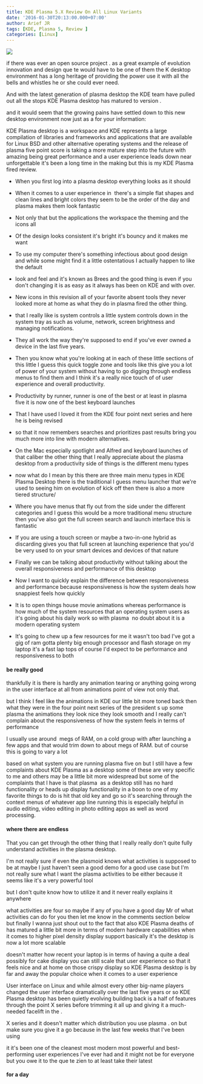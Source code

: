 ```yaml
---
title: KDE Plasma 5.X Review On All Linux Variants
date: '2016-01-30T20:13:00.000+07:00'
author: Arief JR
tags: [KDE, Plasma 5, Review ]
categories: [Linux]
---
```


![](http://1.bp.blogspot.com/-tdp2GJXybHM/VqysyACZNjI/AAAAAAAAC7E/440iln80lek/s1600/Screenshot_20160130_192207.png)

if there was ever an open source project . as a great example of evolution innovation and design que te would have to be one of them the K desktop environment has a long heritage of providing the power use it with all the bells and whistles he or she could ever need.

And with the latest generation of plasma desktop the KDE team have pulled out all the stops KDE Plasma desktop has matured to version .  

and it would seem that the growing pains have settled down to this new desktop environment now just as a for your information:  

KDE Plasma desktop is a workspace and KDE represents a large compilation of libraries and frameworks and applications that are available for Linux BSD and other alternative operating systems and the release of plasma five point score is taking a more mature step into the future with amazing being great performance and a user experience leads down near unforgettable it's been a long time in the making but this is my KDE Plasma fired review.

* When you first log into a plasma desktop everything looks as it should

* When it comes to a user experience in  there's a simple flat shapes and clean lines and bright colors they seem to be the order of the day and plasma makes them look fantastic

* Not only that but the applications the workspace the theming and the icons all

* Of the design looks consistent it's bright it's bouncy and it makes me want

* To use my computer there's something infectious about good design and while some might find it a little ostentatious I actually happen to like the default

* look and feel and it's known as Brees and the good thing is even if you don't changing it is as easy as it always has been on KDE and with over.

* New icons in this revision all of your favorite absent tools they never looked more at home as what they do in plasma fired the other thing.

* that I really like is system controls a little system controls down in the system tray as such as volume, network, screen brightness and managing notifications.

* They all work the way they're supposed to end if you've ever owned a device in the last five years.

* Then you know what you're looking at in each of these little sections of this little I guess this quick toggle zone and tools like this give you a lot of power of your system without having to go digging through endless menus to find them and I think it's a really nice touch of of user experience and overall productivity. 

* Productivity by runner, runner is one of the best or at least in plasma five it is now one of the best keyboard launches

* That I have used I loved it from the KDE four point next series and here he is being revised

* so that it now remembers searches and prioritizes past results bring you much more into line with modern alternatives. 

* On the Mac especially spotlight and Alfred and keyboard launches of that caliber the other thing that I really appreciate about the plasma desktop from a productivity side of things is the different menu types

* now what do I mean by this there are three main menu types in KDE Plasma Desktop there is the traditional I guess menu launcher that we're used to seeing him on evolution of kick off then there is also a more tiered structure/

* Where you have menus that fly out from the side under the different categories and I guess this would be a more traditional menu structure then you've also got the full screen search and launch interface this is fantastic

* If you are using a touch screen or maybe a two-in-one hybrid as discarding gives you that full screen at launching experience that you'd be very used to on your smart devices and devices of that nature

* Finally we can be talking about productivity without talking about the overall responsiveness and performance of this desktop

* Now I want to quickly explain the difference between responsiveness and performance because responsiveness is how the system deals how snappiest feels how quickly

* It is to open things house movie animations whereas performance is how much of the system resources that an operating system users as it's going about his daily work so with plasma  no doubt about it is a modern operating system

* It's going to chew up a few resources for me it wasn't too bad I've got a gig of ram gotta plenty big enough processor and flash storage on my laptop it's a fast lap tops of course I'd expect to be performance and responsiveness to both

#### be really good

thankfully it is there is hardly any animation tearing or anything going wrong in the user interface at all from animations point of view not only that.  

but I think I feel like the animations in KDE our little bit more toned back then what they were in the four point next series of the president s up some plasma the animations they look nice they look smooth and I really can't complain about the responsiveness of how the system feels in terms of performance  

I usually use around  megs of RAM, on a cold group with after launching a few apps and that would trim down to about megs of RAM. but of course this is going to vary a lot  

based on what system you are running plasma five on but I still have a few  
complaints about KDE Plasma as a desktop some of these are very specific  
to me and others may be a little bit more widespread but some of the complaints that I have is that plasma  as a desktop still has no hard functionality or heads up display functionality in a boon to one of my favorite things to do is hit that old key and go so it's searching through the context menus of whatever app line running this is especially helpful in audio editing, video editing in photo editing apps as well as word processing.

#### where there are endless

That you can get through the other thing that I really really don't quite fully  
understand activities in the plasma desktop.  

I'm not really sure if even the plasmoid knows what activities is supposed to be at maybe I just haven't seen a good demo for a good use case but I'm not really sure what I want the plasma activities to be either because it seems like it's a very powerful tool  

but I don't quite know how to utilize it and it never really explains it anywhere  

what activities are four so maybe if any of you have a good day Mr of what activities can do for you then let me know in the comments section below but finally I wanna just shout out to the fact that also KDE Plasma deaths of has matured a little bit more in terms of modern hardware capabilities when it comes to higher pixel density display support basically it's the desktop is now a lot more scalable  

doesn't matter how recent your laptop is in terms of having a quite a deal possibly for cake display you can still scale that user experience so that it feels nice and at home on those crispy display so KDE Plasma desktop is by far and away the popular choice when it comes to a user experience  

User interface on Linux and while almost every other big-name players changed the user interface dramatically over the last five years or so KDE Plasma desktop has been quietly evolving building back is a half of features through the point X series before trimming it all up and giving it a much-needed facelift in the .  

X series and it doesn't matter which distribution you use plasma . on but make sure you give it a go because in the last few weeks that I've been using  

it it's been one of the cleanest most modern most powerful and best-performing user experiences I've ever had and it might not be for everyone but you owe it to the que te zien to at least take their latest  

#### for a day